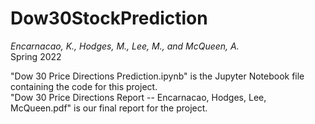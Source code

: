 # Dow30StockPrediction <br />
*Encarnacao, K., Hodges, M., Lee, M., and McQueen, A.* <br />
Spring 2022 <br />


"Dow 30 Price Directions Prediction.ipynb" is the Jupyter Notebook file containing the code for this project. <br />
"Dow 30 Price Directions Report -- Encarnacao, Hodges, Lee, McQueen.pdf" is our final report for the project.
